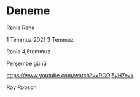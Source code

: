 # Deneme

Rania Rana

1 Temmuz 2021
3 Temmuz

Rania
4,5temmuz


Perşembe günü 

https://www.youtube.com/watch?v=RGOj5yH7evk

Roy Robson